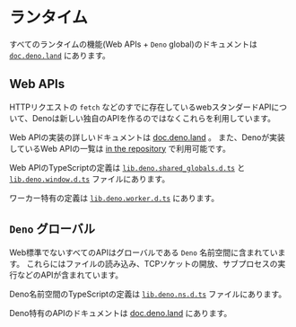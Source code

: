 <!-- # Runtime -->
# ランタイム

<!--
Documentation for all runtime functions (Web APIs + `Deno` global) can be found
on
[`doc.deno.land`](https://doc.deno.land/https/github.com/denoland/deno/releases/latest/download/lib.deno.d.ts).
-->
すべてのランタイムの機能(Web APIs + `Deno` global)のドキュメントは [`doc.deno.land`](https://doc.deno.land/https/github.com/denoland/deno/releases/latest/download/lib.deno.d.ts) にあります。

## Web APIs

<!--
For APIs where a web standard already exists, like `fetch` for HTTP requests,
Deno uses these rather than inventing a new proprietary API.
-->
HTTPリクエストの `fetch` などのすでに存在しているwebスタンダードAPIについて、Denoは新しい独自のAPIを作るのではなくこれらを利用しています。

<!--
The detailed documentation for implemented Web APIs can be found on
[doc.deno.land](https://doc.deno.land/https/raw.githubusercontent.com/denoland/deno/master/cli/dts/lib.deno.shared_globals.d.ts).
Additionally, a full list of the Web APIs which Deno implements is also
available
[in the repository](https://github.com/denoland/deno/blob/master/cli/rt/README.md).
-->
Web APIの実装の詳しいドキュメントは [doc.deno.land](https://doc.deno.land/https/raw.githubusercontent.com/denoland/deno/master/cli/dts/lib.deno.shared_globals.d.ts) 。
また、Denoが実装しているWeb APIの一覧は [in the repository](https://github.com/denoland/deno/blob/master/cli/rt/README.md) で利用可能です。

<!--
The TypeScript definitions for the implemented web APIs can be found in the
[`lib.deno.shared_globals.d.ts`](https://github.com/denoland/deno/blob/master/cli/dts/lib.deno.shared_globals.d.ts)
and
[`lib.deno.window.d.ts`](https://github.com/denoland/deno/blob/master/cli/dts/lib.deno.window.d.ts)
files.
-->
Web APIのTypeScriptの定義は [`lib.deno.shared_globals.d.ts`](https://github.com/denoland/deno/blob/master/cli/dts/lib.deno.shared_globals.d.ts) と [`lib.deno.window.d.ts`](https://github.com/denoland/deno/blob/master/cli/dts/lib.deno.window.d.ts) ファイルにあります。

<!--
Definitions that are specific to workers can be found in the
[`lib.deno.worker.d.ts`](https://github.com/denoland/deno/blob/master/cli/dts/lib.deno.worker.d.ts)
file.
-->
ワーカー特有の定義は [`lib.deno.worker.d.ts`](https://github.com/denoland/deno/blob/master/cli/dts/lib.deno.worker.d.ts) にあります。

<!-- ## `Deno` global -->
## `Deno` グローバル

<!--
All APIs that are not web standard are contained in the global `Deno` namespace.
It has the APIs for reading from files, opening TCP sockets, and executing
subprocesses, etc.
-->
Web標準でないすべてのAPIはグローバルである `Deno` 名前空間に含まれています。
これらにはファイルの読み込み、TCPソケットの開放、サブプロセスの実行などのAPIが含まれています。

<!--
The TypeScript definitions for the Deno namespaces can be found in the
[`lib.deno.ns.d.ts`](https://github.com/denoland/deno/blob/master/cli/dts/lib.deno.ns.d.ts)
file.
-->
Deno名前空間のTypeScriptの定義は [`lib.deno.ns.d.ts`](https://github.com/denoland/deno/blob/master/cli/dts/lib.deno.ns.d.ts) ファイルにあります。

<!--
The documentation for all of the Deno specific APIs can be found on
[doc.deno.land](https://doc.deno.land/https/raw.githubusercontent.com/denoland/deno/master/cli/dts/lib.deno.ns.d.ts).
-->
Deno特有のAPIのドキュメントは [doc.deno.land](https://doc.deno.land/https/raw.githubusercontent.com/denoland/deno/master/cli/dts/lib.deno.ns.d.ts) にあります。
